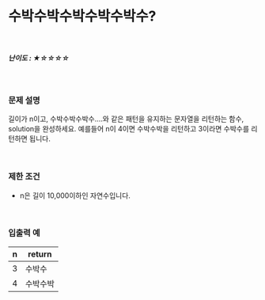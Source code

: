 # 수박수박수박수박수박수?

</br>

##### 난이도 :  ★☆☆☆☆

</br>

### 문제 설명

길이가 n이고, 수박수박수박수....와 같은 패턴을 유지하는 문자열을 리턴하는 함수, solution을 완성하세요. 예를들어 n이 4이면 수박수박을 리턴하고 3이라면 수박수를 리턴하면 됩니다.

</br>

### 제한 조건

- n은 길이 10,000이하인 자연수입니다.

</br>

###  입출력 예

| n    | return   |
| ---- | -------- |
| 3    | 수박수   |
| 4    | 수박수박 |

</br>
